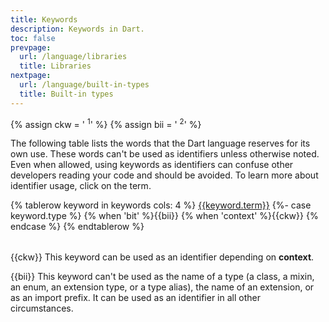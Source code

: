 ```yaml
---
title: Keywords
description: Keywords in Dart.
toc: false
prevpage:
  url: /language/libraries
  title: Libraries
nextpage:
  url: /language/built-in-types
  title: Built-in types
---
```


{% assign ckw = '&nbsp;<sup>1</sup>' %}
{% assign bii = '&nbsp;<sup>2</sup>' %}

The following table lists the words
that the Dart language reserves for its own use.
These words can't be used as identifiers unless otherwise noted.
Even when allowed, using keywords as identifiers can confuse other
developers reading your code and should be avoided.
To learn more about identifier usage, click on the term.

<table class="table table-striped">

{% tablerow keyword in keywords cols: 4 %}
<a href="{{keyword.link}}">{{keyword.term}}</a>
{%- case keyword.type %}
{% when 'bit' %}{{bii}}
{% when 'context' %}{{ckw}}
{% endcase %}
{% endtablerow %}
</table>

{{ckw}} This keyword can be used as an identifier
        depending on **context**.

{{bii}} This keyword can't be used as the name of a type
        (a class, a mixin, an enum, an extension type, or a type alias),
        the name of an extension, or as an import prefix.
        It can be used as an identifier in all other circumstances.
